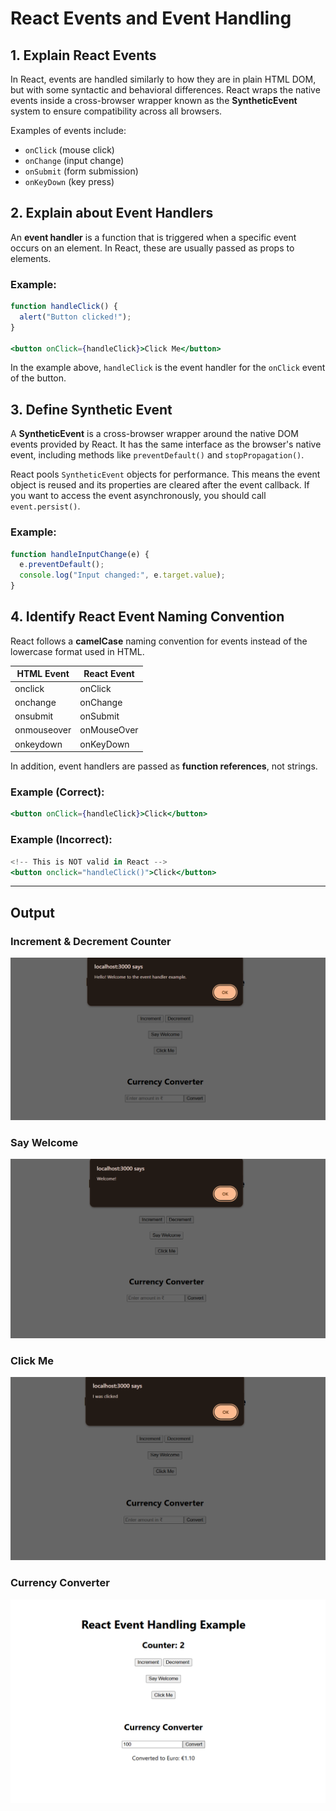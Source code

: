
# React Events and Event Handling

## 1. Explain React Events

In React, events are handled similarly to how they are in plain HTML DOM, but with some syntactic and behavioral differences. React wraps the native events inside a cross-browser wrapper known as the **SyntheticEvent** system to ensure compatibility across all browsers.

Examples of events include:
- `onClick` (mouse click)
- `onChange` (input change)
- `onSubmit` (form submission)
- `onKeyDown` (key press)

## 2. Explain about Event Handlers

An **event handler** is a function that is triggered when a specific event occurs on an element. In React, these are usually passed as props to elements.

### Example:

```jsx
function handleClick() {
  alert("Button clicked!");
}

<button onClick={handleClick}>Click Me</button>
````

In the example above, `handleClick` is the event handler for the `onClick` event of the button.

## 3. Define Synthetic Event

A **SyntheticEvent** is a cross-browser wrapper around the native DOM events provided by React. It has the same interface as the browser's native event, including methods like `preventDefault()` and `stopPropagation()`.

React pools `SyntheticEvent` objects for performance. This means the event object is reused and its properties are cleared after the event callback. If you want to access the event asynchronously, you should call `event.persist()`.

### Example:

```jsx
function handleInputChange(e) {
  e.preventDefault();
  console.log("Input changed:", e.target.value);
}
```

## 4. Identify React Event Naming Convention

React follows a **camelCase** naming convention for events instead of the lowercase format used in HTML.

| HTML Event  | React Event |
| ----------- | ----------- |
| onclick     | onClick     |
| onchange    | onChange    |
| onsubmit    | onSubmit    |
| onmouseover | onMouseOver |
| onkeydown   | onKeyDown   |

In addition, event handlers are passed as **function references**, not strings.

### Example (Correct):

```jsx
<button onClick={handleClick}>Click</button>
```

### Example (Incorrect):

```jsx
<!-- This is NOT valid in React -->
<button onclick="handleClick()">Click</button>
```

---
## Output
### Increment & Decrement Counter
![Output](Output/Increment.png)
### Say Welcome
![Output](Output/Say_Welcome.png)
### Click Me
![Output](Output/Click_Me.png)
### Currency Converter
![Output](Output/Currency_Converter.png)